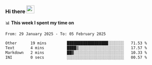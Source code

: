 ### Hi there <a href="https://www.gautamkrishnar.com/"><img src="https://media.giphy.com/media/hvRJCLFzcasrR4ia7z/giphy.gif" width="25px"></a>

📊 **This week I spent my time on**

<!--START_SECTION:waka-->

```txt
From: 29 January 2025 - To: 05 February 2025

Other      19 mins         ██████████████████░░░░░░░   71.53 %
Text       4 mins          ████▒░░░░░░░░░░░░░░░░░░░░   17.57 %
Markdown   2 mins          ██▓░░░░░░░░░░░░░░░░░░░░░░   10.33 %
INI        0 secs          ░░░░░░░░░░░░░░░░░░░░░░░░░   00.57 %
```

<!--END_SECTION:waka-->
